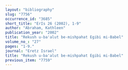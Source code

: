 ```yaml
---
layout: "bibliography"
slug: "7756"
occurrence_id: "3685"
short_title: "ErIs 26 (2002), 1-9"
author: "Abraham, Kathleen"
publication_year: "2002"
title: "Rekush u-ba'alut be-mishpahat Egibi mi-Babel"
volume_no_: "27"
pages: "1-9."
journal: "Eretz Israel"
title: "Rekush u-ba'alut be-mishpahat Egibi mi-Babel"
previous_item: "7759"
---
```

